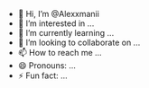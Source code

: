 - 👋 Hi, I’m @Alexxmanii
- 👀 I’m interested in ...
- 🌱 I’m currently learning ...
- 💞️ I’m looking to collaborate on ...
- 📫 How to reach me ...
- 😄 Pronouns: ...
- ⚡ Fun fact: ...

<!---
Alexxmanii/Alexxmanii is a ✨ special ✨ repository because its `README.md` (this file) appears on your GitHub profile.
You can click the Preview link to take a look at your changes.
--->
